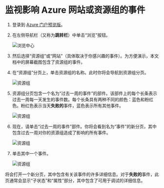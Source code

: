 <properties title="How to debug with events" pageTitle="How to debug with events" description="Learn how to see events in Azure." authors="hanikn"  />

# 监视影响 Azure 网站或资源组的事件

1.  登录到 [Azure 门户预览版][Azure 门户预览版]。

2.  在左侧导航栏（又称为**跳转栏**）中单击“浏览”按钮。

    ![浏览中心][浏览中心]

1.  然后选择“资源组”或“网站”（具体取决于你感兴趣的事件）。为方便演示，本文档中的屏幕截图包含了资源组的事件。

2.  在“资源组”分页上，单击资源组的名称。此时你将会导航到资源组分页。

    ![资源组][资源组]

3.  资源组分页包含一个名为“过去一周的事件”的部件。该部件上的每个长条表示过去一周每一天发生的事件数。每个长条具有两种不同的颜色：蓝色和粉红色。粉红色表示当天**失败的**事件，蓝色表示所有其他事件。

    ![资源组][1]

4.  现在，请单击“过去一周的事件”部件。你将会看到名为“事件”的新分页，其中包含过去一周对你的资源组造成了影响的所有事件。

    ![资源组][2]

1.  单击其中一个事件。

    ![资源组][3]

将会打开一个新分页，其中包含有关该事件的许多详细信息。对于**失败的**事件，此页通常会显示“子状态”和“属性”部分，其中包含了可用于调试的详细信息。

  [Azure 门户预览版]: https://portal.azure.com/
  [浏览中心]: ./media/insights-debugging-with-events/Insights_Browse.png
  [资源组]: ./media/insights-debugging-with-events/Insights_SelectRG.png
  [1]: ./media/insights-debugging-with-events/Insights_RGBlade.png
  [2]: ./media/insights-debugging-with-events/Insights_AllEvents.png
  [3]: ./media/insights-debugging-with-events/Insights_EventDetails.png
